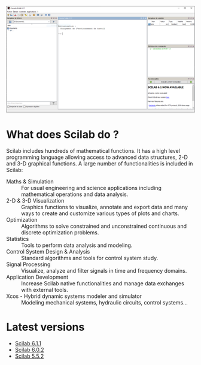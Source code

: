 ![Scilab desktop preview](scilab/desktop/images/scilab-desktop.png "Scilab desktop")

# What does Scilab do ?

Scilab includes hundreds of mathematical functions. It has a high level programming language allowing access to advanced data structures, 2-D and 3-D graphical functions. A large number of functionalities is included in Scilab:

<dl>
  <dt>Maths & Simulation</dt>
  <dd>For usual engineering and science applications including mathematical operations and data analysis.</dd>

  <dt>2-D & 3-D Visualization</dt>
  <dd>Graphics functions to visualize, annotate and export data and many ways to create and customize various types of plots and charts.</dd>

  <dt>Optimization</dt>
  <dd>Algorithms to solve constrained and unconstrained continuous and discrete optimization problems.</dd>

  <dt>Statistics</dt>
  <dd>Tools to perform data analysis and modeling.</dd>

  <dt>Control System Design & Analysis</dt>
  <dd>Standard algorithms and tools for control system study.</dd>

  <dt>Signal Processing</dt>
  <dd>Visualize, analyze and filter signals in time and frequency domains.</dd>

  <dt>Application Development</dt>
  <dd>Increase Scilab native functionalities and manage data exchanges with external tools.</dd>

  <dt>Xcos - Hybrid dynamic systems modeler and simulator</dt>
  <dd>Modeling mechanical systems, hydraulic circuits, control systems...</dd>
</dl>

# Latest versions

 * [Scilab 6.1.1](https://gitlab.com/scilab/scilab/-/releases/6.1.1)
 * [Scilab 6.0.2](https://gitlab.com/scilab/scilab/-/releases/6.0.2)
 * [Scilab 5.5.2](https://gitlab.com/scilab/scilab/-/releases/5.2.2)